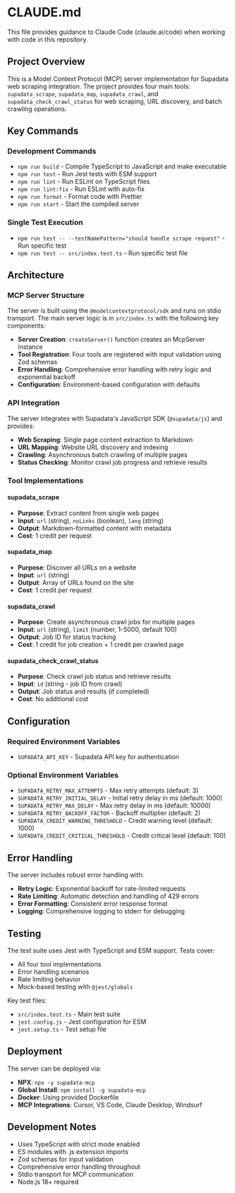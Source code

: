 # CLAUDE.md

This file provides guidance to Claude Code (claude.ai/code) when working with code in this repository.

## Project Overview

This is a Model Context Protocol (MCP) server implementation for Supadata web scraping integration. The project provides four main tools: `supadata_scrape`, `supadata_map`, `supadata_crawl`, and `supadata_check_crawl_status` for web scraping, URL discovery, and batch crawling operations.

## Key Commands

### Development Commands
- `npm run build` - Compile TypeScript to JavaScript and make executable
- `npm run test` - Run Jest tests with ESM support
- `npm run lint` - Run ESLint on TypeScript files
- `npm run lint:fix` - Run ESLint with auto-fix
- `npm run format` - Format code with Prettier
- `npm run start` - Start the compiled server

### Single Test Execution
- `npm run test -- --testNamePattern="should handle scrape request"` - Run specific test
- `npm run test -- src/index.test.ts` - Run specific test file

## Architecture

### MCP Server Structure
The server is built using the `@modelcontextprotocol/sdk` and runs on stdio transport. The main server logic is in `src/index.ts` with the following key components:

- **Server Creation**: `createServer()` function creates an McpServer instance
- **Tool Registration**: Four tools are registered with input validation using Zod schemas
- **Error Handling**: Comprehensive error handling with retry logic and exponential backoff
- **Configuration**: Environment-based configuration with defaults

### API Integration
The server integrates with Supadata's JavaScript SDK (`@supadata/js`) and provides:
- **Web Scraping**: Single page content extraction to Markdown
- **URL Mapping**: Website URL discovery and indexing
- **Crawling**: Asynchronous batch crawling of multiple pages
- **Status Checking**: Monitor crawl job progress and retrieve results

### Tool Implementations

#### supadata_scrape
- **Purpose**: Extract content from single web pages
- **Input**: `url` (string), `noLinks` (boolean), `lang` (string)
- **Output**: Markdown-formatted content with metadata
- **Cost**: 1 credit per request

#### supadata_map
- **Purpose**: Discover all URLs on a website
- **Input**: `url` (string)  
- **Output**: Array of URLs found on the site
- **Cost**: 1 credit per request

#### supadata_crawl
- **Purpose**: Create asynchronous crawl jobs for multiple pages
- **Input**: `url` (string), `limit` (number, 1-5000, default 100)
- **Output**: Job ID for status tracking
- **Cost**: 1 credit for job creation + 1 credit per crawled page

#### supadata_check_crawl_status
- **Purpose**: Check crawl job status and retrieve results
- **Input**: `id` (string - job ID from crawl)
- **Output**: Job status and results (if completed)
- **Cost**: No additional cost

## Configuration

### Required Environment Variables
- `SUPADATA_API_KEY` - Supadata API key for authentication

### Optional Environment Variables
- `SUPADATA_RETRY_MAX_ATTEMPTS` - Max retry attempts (default: 3)
- `SUPADATA_RETRY_INITIAL_DELAY` - Initial retry delay in ms (default: 1000)
- `SUPADATA_RETRY_MAX_DELAY` - Max retry delay in ms (default: 10000)
- `SUPADATA_RETRY_BACKOFF_FACTOR` - Backoff multiplier (default: 2)
- `SUPADATA_CREDIT_WARNING_THRESHOLD` - Credit warning level (default: 1000)
- `SUPADATA_CREDIT_CRITICAL_THRESHOLD` - Credit critical level (default: 100)

## Error Handling

The server includes robust error handling with:
- **Retry Logic**: Exponential backoff for rate-limited requests
- **Rate Limiting**: Automatic detection and handling of 429 errors
- **Error Formatting**: Consistent error response format
- **Logging**: Comprehensive logging to stderr for debugging

## Testing

The test suite uses Jest with TypeScript and ESM support. Tests cover:
- All four tool implementations
- Error handling scenarios
- Rate limiting behavior
- Mock-based testing with `@jest/globals`

Key test files:
- `src/index.test.ts` - Main test suite
- `jest.config.js` - Jest configuration for ESM
- `jest.setup.ts` - Test setup file

## Deployment

The server can be deployed via:
- **NPX**: `npx -y supadata-mcp`
- **Global Install**: `npm install -g supadata-mcp`
- **Docker**: Using provided Dockerfile
- **MCP Integrations**: Cursor, VS Code, Claude Desktop, Windsurf

## Development Notes

- Uses TypeScript with strict mode enabled
- ES modules with .js extension imports
- Zod schemas for input validation
- Comprehensive error handling throughout
- Stdio transport for MCP communication
- Node.js 18+ required